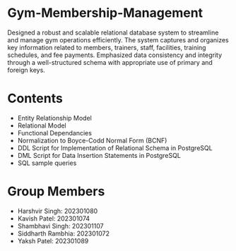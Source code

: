 # Gym-Membership-Management
Designed a robust and scalable relational database system to streamline and manage gym operations efficiently. The system captures and organizes key information related to members, trainers, staff, facilities, training schedules, and fee payments. Emphasized data consistency and integrity through a well-structured schema with appropriate use of primary and foreign keys.

# Contents
- Entity Relationship Model
- Relational Model
- Functional Dependancies
- Normalization to Boyce-Codd Normal Form (BCNF)
- DDL Script for Implementation of Relational Schema in PostgreSQL
- DML Script for Data Insertion Statements in PostgreSQL
- SQL sample queries

# Group Members
- Harshvir Singh: 202301080 
- Kavish Patel: 202301074       
- Shambhavi Singh: 202301107 
- Siddharth Rambhia: 202301072 
- Yaksh Patel: 202301089 
